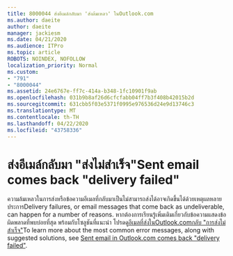 ```yaml
---
title: 8000044 ส่งอีเมล์กลับมา 'ส่งล้มเหลว' ในOutlook.com
ms.author: daeite
author: daeite
manager: jackiesm
ms.date: 04/21/2020
ms.audience: ITPro
ms.topic: article
ROBOTS: NOINDEX, NOFOLLOW
localization_priority: Normal
ms.custom:
- "791"
- "8000044"
ms.assetid: 24e6767e-ff7c-414a-b348-1fc10901f9ab
ms.openlocfilehash: 031b9b8af26d6cfcfabb04ff7b3f408b42015b2d
ms.sourcegitcommit: 631cbb5f03e5371f0995e976536d24e9d13746c3
ms.translationtype: MT
ms.contentlocale: th-TH
ms.lasthandoff: 04/22/2020
ms.locfileid: "43758336"
---
```

# <a name="sent-email-comes-back-delivery-failed"></a><span data-ttu-id="153d5-102">ส่งอีเมล์กลับมา "ส่งไม่สําเร็จ"</span><span class="sxs-lookup"><span data-stu-id="153d5-102">Sent email comes back "delivery failed"</span></span>

<span data-ttu-id="153d5-103">ความล้มเหลวในการส่งหรือข้อความอีเมลที่กลับมาเป็นไม่สามารถส่งได้อาจเกิดขึ้นได้ด้วยเหตุผลหลายประการ</span><span class="sxs-lookup"><span data-stu-id="153d5-103">Delivery failures, or email messages that come back as undeliverable, can happen for a number of reasons.</span></span> <span data-ttu-id="153d5-104">หากต้องการเรียนรู้เพิ่มเติมเกี่ยวกับข้อความแสดงข้อผิดพลาดที่พบบ่อยที่สุด พร้อมกับโซลูชันที่แนะนํา โปรดดู[อีเมลที่ส่งในOutlook.comกลับ "การส่งไม่สําเร็จ"](https://support.office.com/article/45e048ac-f7b1-4c0f-b525-081cb34f1062?wt.mc_id=Office_Outlook_com_Alchemy)</span><span class="sxs-lookup"><span data-stu-id="153d5-104">To learn more about the most common error messages, along with suggested solutions, see [Sent email in Outlook.com comes back "delivery failed"](https://support.office.com/article/45e048ac-f7b1-4c0f-b525-081cb34f1062?wt.mc_id=Office_Outlook_com_Alchemy).</span></span>
  